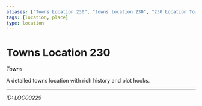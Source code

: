 ```yaml
---
aliases: ["Towns Location 230", "towns location 230", "230 Location Towns"]
tags: [location, place]
type: location
---
```


# Towns Location 230

*Towns*

A detailed towns location with rich history and plot hooks.

---
*ID: LOC00229*